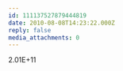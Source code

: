 ```yaml
---
id: 111137527879444819
date: 2010-08-08T14:23:22.000Z
reply: false
media_attachments: 0
---
```


2.01E+11


